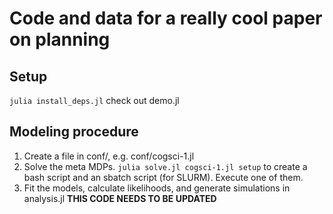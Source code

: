 # Code and data for a really cool paper on planning

## Setup
`julia install_deps.jl`
check out demo.jl

## Modeling procedure
1. Create a file in conf/, e.g. conf/cogsci-1.jl
2. Solve the meta MDPs. `julia solve.jl cogsci-1.jl setup` to create a bash script and an sbatch script (for SLURM). Execute one of them.
3. Fit the models, calculate likelihoods, and generate simulations in analysis.jl **THIS CODE NEEDS TO BE UPDATED**

